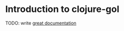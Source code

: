 # Introduction to clojure-gol

TODO: write [great documentation](http://jacobian.org/writing/what-to-write/)

